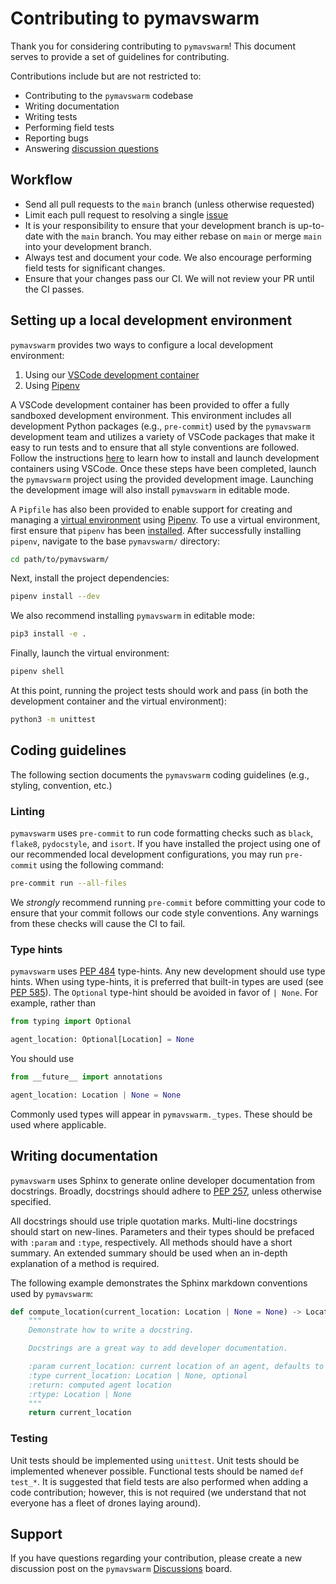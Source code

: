 # Contributing to pymavswarm

Thank you for considering contributing to `pymavswarm`! This document serves
to provide a set of guidelines for contributing.

Contributions include but are not restricted to:

- Contributing to the `pymavswarm` codebase
- Writing documentation
- Writing tests
- Performing field tests
- Reporting bugs
- Answering [discussion questions](https://github.com/unl-nimbus-lab/pymavswarm/discussions)

## Workflow

- Send all pull requests to the `main` branch (unless otherwise requested)
- Limit each pull request to resolving a single [issue](https://github.com/unl-nimbus-lab/pymavswarm/issues)
- It is your responsibility to ensure that your development branch is up-to-date
with the `main` branch. You may either rebase on `main` or merge `main` into
your development branch.
- Always test and document your code. We also encourage performing field tests
for significant changes.
- Ensure that your changes pass our CI. We will not review your PR until the CI
passes.

## Setting up a local development environment

`pymavswarm` provides two ways to configure a local development environment:

1. Using our [VSCode development container](https://code.visualstudio.com/docs/remote/containers)
2. Using [Pipenv](https://pipenv.pypa.io/en/latest/)

A VSCode development container has been provided to offer a fully sandboxed
development environment. This environment includes all development Python
packages (e.g., `pre-commit`) used by the `pymavswarm` development team and
utilizes a variety of VSCode packages that make it easy to run tests and to
ensure that all style conventions are followed. Follow the instructions
[here](https://code.visualstudio.com/docs/remote/containers) to learn how to
install and launch development containers using VSCode. Once these steps have
been completed, launch the `pymavswarm` project using the provided development
image. Launching the development image will also install `pymavswarm` in
editable mode.

A `Pipfile` has also been provided to enable support for creating and managing
a [virtual environment](https://virtualenv.pypa.io/en/latest/) using
[Pipenv](https://pipenv.pypa.io/en/latest/). To use a virtual environment,
first ensure that `pipenv` has been [installed](https://pipenv.pypa.io/en/latest/).
After successfully installing `pipenv`, navigate to the base `pymavswarm/`
directory:

```bash
cd path/to/pymavswarm/
```

Next, install the project dependencies:

```bash
pipenv install --dev
```

We also recommend installing `pymavswarm` in editable mode:

```bash
pip3 install -e .
```

Finally, launch the virtual environment:

```bash
pipenv shell
```

At this point, running the project tests should work and pass (in both the
development container and the virtual environment):

```bash
python3 -m unittest
```

## Coding guidelines

The following section documents the `pymavswarm` coding guidelines (e.g.,
styling, convention, etc.)

### Linting

`pymavswarm` uses `pre-commit` to run code formatting checks such as `black`,
`flake8`, `pydocstyle`, and `isort`. If you have installed the project
using one of our recommended local development configurations, you may run
`pre-commit` using the following command:

```bash
pre-commit run --all-files
```

We *strongly* recommend running `pre-commit` before committing your code to
ensure that your commit follows our code style conventions. Any warnings from
these checks will cause the CI to fail.

### Type hints

`pymavswarm` uses [PEP 484](https://peps.python.org/pep-0484/) type-hints. Any
new development should use type hints. When using type-hints, it is preferred
that built-in types are used (see [PEP 585](https://peps.python.org/pep-0585/)).
The `Optional` type-hint should be avoided in favor of `| None`. For example,
rather than

```python
from typing import Optional

agent_location: Optional[Location] = None
```

You should use

```python
from __future__ import annotations

agent_location: Location | None = None
```

Commonly used types will appear in `pymavswarm._types`. These should be used
where applicable.

## Writing documentation

`pymavswarm` uses Sphinx to generate online developer documentation from
docstrings. Broadly, docstrings should adhere to
[PEP 257](https://peps.python.org/pep-0257/), unless otherwise specified.

All docstrings should use triple quotation marks. Multi-line docstrings should
start on new-lines. Parameters and their types should be prefaced with `:param`
and `:type`, respectively. All methods should have a short summary. An extended
summary should be used when an in-depth explanation of a method is required.

The following example demonstrates the Sphinx markdown conventions used by
`pymavswarm`:

```python
def compute_location(current_location: Location | None = None) -> Location | None:
    """
    Demonstrate how to write a docstring.

    Docstrings are a great way to add developer documentation.

    :param current_location: current location of an agent, defaults to None
    :type current_location: Location | None, optional
    :return: computed agent location
    :rtype: Location | None
    """
    return current_location
```

### Testing

Unit tests should be implemented using `unittest`. Unit tests should be
implemented whenever possible. Functional tests should be named `def test_*`.
It is suggested that field tests are also performed when adding a code
contribution; however, this is not required (we understand that not everyone
has a fleet of drones laying around).

## Support

If you have questions regarding your contribution, please create a new
discussion post on the `pymavswarm` [Discussions](https://github.com/unl-nimbus-lab/pymavswarm/discussions)
board.
